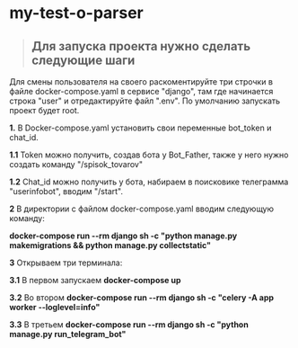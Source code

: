 # my-test-o-parser

> ## **Для запуска проекта нужно сделать следующие шаги**

<span class="l"> Для смены пользователя на своего раскоментируйте три строчки в файле docker-compose.yaml в сервисе "django", там где начинается строка "user" и отредактируйте файл ".env". По умолчанию запускать проект будет root.</span>

<span class="l"> **1.** В Docker-compose.yaml установить свои переменные bot_token и chat_id.</span>

<span class="l"> **1.1** Token можно получить, создав бота у Bot_Father, также у него нужно создать команду "/spisok_tovarov"</span>

<span class="l"> **1.2** Chat_id можно получить у бота, набираем в поисковике телеграмма "userinfobot", вводим "/start". </span>

<span class="l"> **2** В директории с файлом docker-compose.yaml вводим следующую команду:</span>

<span class="l"> **docker-compose run --rm django sh -c "python manage.py makemigrations && python manage.py collectstatic"**</span>

<span class="l"> **3** Открываем три терминала:</span>

<span class="l"> **3.1** В первом запускаем **docker-compose up**</span>

<span class="l"> **3.2** Во втором **docker-compose run --rm django sh -c "celery -A app worker --loglevel=info"**</span>

<span class="l"> **3.3** В третьем **docker-compose run --rm django sh -c "python manage.py run_telegram_bot"**</span>
